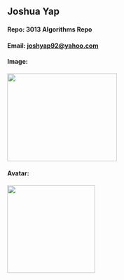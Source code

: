 ## Joshua Yap
#### Repo: 3013 Algorithms Repo
#### Email: joshyap92@yahoo.com
#### Image:
<img src="https://user-images.githubusercontent.com/60229429/73085147-d9001f80-3e93-11ea-8408-8de8d2922b42.jpg" width ="250"  height="200" />

#### Avatar:
<img src="https://images.khinsider.com/KINGDOM%20HEARTS%20X/Artwork/Keyblades/Starlight01.png" width="200" height="200" />
